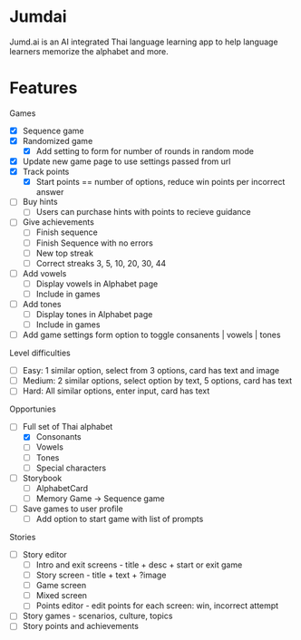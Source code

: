 # Jumdai

Jumd.ai is an AI integrated Thai language learning app to help language learners memorize the alphabet and more.


# Features

Games
- [x] Sequence game
- [x] Randomized game
  - [x] Add setting to form for number of rounds in random mode
- [x] Update new game page to use settings passed from url
- [x] Track points
  - [x] Start points == number of options, reduce win points per incorrect answer
- [ ] Buy hints
  - [ ] Users can purchase hints with points to recieve guidance
- [ ] Give achievements
  - [ ] Finish sequence
  - [ ] Finish Sequence with no errors
  - [ ] New top streak
  - [ ] Correct streaks 3, 5, 10, 20, 30, 44
- [ ] Add vowels
  - [ ] Display vowels in Alphabet page
  - [ ] Include in games
- [ ] Add tones
  - [ ] Display tones in Alphabet page
  - [ ] Include in games
- [ ] Add game settings form option to toggle consanents | vowels | tones

Level difficulties
- [ ] Easy: 1 similar option, select from 3 options, card has text and image
- [ ] Medium: 2 similar options, select option by text, 5 options, card has text
- [ ] Hard: All similar options, enter input, card has text

Opportunies
- [ ] Full set of Thai alphabet
  - [x] Consonants
  - [ ] Vowels
  - [ ] Tones
  - [ ] Special characters
- [ ] Storybook
  - [ ] AlphabetCard
  - [ ] Memory Game -> Sequence game
- [ ] Save games to user profile
  - [ ] Add option to start game with list of prompts

Stories
- [ ] Story editor
  - [ ] Intro and exit screens - title + desc + start or exit game
  - [ ] Story screen - title + text + ?image
  - [ ] Game screen
  - [ ] Mixed screen
  - [ ] Points editor - edit points for each screen: win, incorrect attempt
- [ ] Story games - scenarios, culture, topics
- [ ] Story points and achievements